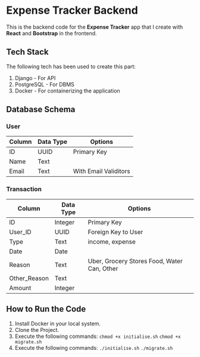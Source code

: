 # Expense Tracker Backend

This is the backend code for the **Expense Tracker** app that I create with **React** and **Bootstrap** in the frontend.


## Tech Stack
The following tech has been used to create this part:

 1. Django - For API
 2. PostgreSQL - For DBMS
 3. Docker - For containerizing the application

## Database Schema

### User
| Column | Data Type | Options
|--|--|--|
| ID | UUID | Primary Key |
| Name | Text | |
| Email | Text | With Email Validitors |

### Transaction
| Column | Data Type | Options |
|--|--|--|
| ID | Integer | Primary Key |
| User_ID | UUID | Foreign Key to User |
| Type | Text | income, expense |
| Date | Date | |
| Reason | Text | Uber, Grocery Stores Food, Water Can, Other |
| Other_Reason | Text | |
| Amount | Integer | |

## How to Run the Code

1. Install Docker in your local system.
2. Clone the Project.
3. Execute the following commands:
`chmod +x initialise.sh`
`chmod +x migrate.sh`
4. Execute the following commands:
`./initialise.sh`
`./migrate.sh`

